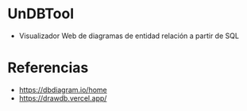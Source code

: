 # UnDBTool

- Visualizador Web de diagramas de entidad relación a partir de SQL

# Referencias

- https://dbdiagram.io/home
- https://drawdb.vercel.app/
  
